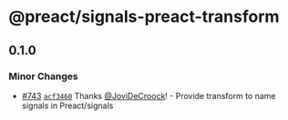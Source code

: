 # @preact/signals-preact-transform

## 0.1.0

### Minor Changes

- [#743](https://github.com/preactjs/signals/pull/743) [`acf3460`](https://github.com/preactjs/signals/commit/acf3460e336a9f07e46d2fe1c74b5e3d493069e2) Thanks [@JoviDeCroock](https://github.com/JoviDeCroock)! - Provide transform to name signals in Preact/signals
